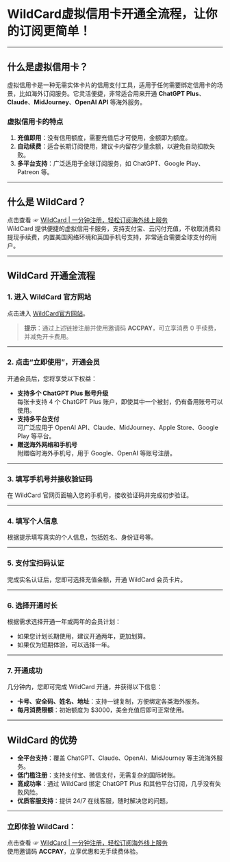 # WildCard虚拟信用卡开通全流程，让你的订阅更简单！

---

## 什么是虚拟信用卡？

虚拟信用卡是一种无需实体卡片的信用支付工具，适用于任何需要绑定信用卡的场景，比如海外订阅服务。它灵活便捷，非常适合用来开通 **ChatGPT Plus**、**Claude**、**MidJourney**、**OpenAI API** 等海外服务。

### 虚拟信用卡的特点
1. **充值即用**：没有信用额度，需要充值后才可使用，金额即为额度。
2. **自动续费**：适合长期订阅使用，建议卡内留存少量余额，以避免自动扣款失败。
3. **多平台支持**：广泛适用于全球订阅服务，如 ChatGPT、Google Play、Patreon 等。

---

## 什么是 WildCard？

点击查看 ☞ [WildCard | 一分钟注册，轻松订阅海外线上服务](https://bit.ly/bewildcard)  
WildCard 提供便捷的虚拟信用卡服务，支持支付宝、云闪付充值，不收取消费和提现手续费，内置美国网络环境和英国手机号支持，非常适合需要全球支付的用户。

---

## WildCard 开通全流程

### 1. 进入 WildCard 官方网站
点击进入 [WildCard官方网站](https://bit.ly/bewildcard)。

> **提示**：通过上述链接注册并使用邀请码 **ACCPAY**，可立享消费 0 手续费，并减免开卡费用。

---

### 2. 点击“立即使用”，开通会员
开通会员后，您将享受以下权益：
- **支持多个 ChatGPT Plus 账号升级**  
  每张卡支持 4 个 ChatGPT Plus 账户，即使其中一个被封，仍有备用账号可以使用。
- **支持多平台支付**  
  可广泛应用于 OpenAI API、Claude、MidJourney、Apple Store、Google Play 等平台。
- **赠送海外网络和手机号**  
  附赠临时海外手机号，用于 Google、OpenAI 等账号注册。

---

### 3. 填写手机号并接收验证码
在 WildCard 官网页面输入您的手机号，接收验证码并完成初步验证。

---

### 4. 填写个人信息
根据提示填写真实的个人信息，包括姓名、身份证号等。

---

### 5. 支付宝扫码认证
完成实名认证后，您即可选择充值金额，开通 WildCard 会员卡片。

---

### 6. 选择开通时长
根据需求选择开通一年或两年的会员计划：
- 如果您计划长期使用，建议开通两年，更加划算。
- 如果仅为短期体验，可以选择一年。

---

### 7. 开通成功
几分钟内，您即可完成 WildCard 开通，并获得以下信息：
- **卡号、安全码、姓名、地址**：支持一键复制，方便绑定各类海外服务。
- **每月消费限额**：初始额度为 $3000，美金充值后即可正常使用。

---

## WildCard 的优势

- **全平台支持**：覆盖 ChatGPT、Claude、OpenAI、MidJourney 等主流海外服务。
- **低门槛注册**：支持支付宝、微信支付，无需复杂的国际转账。
- **高成功率**：通过 WildCard 绑定 ChatGPT Plus 和其他平台订阅，几乎没有失败风险。
- **优质客服支持**：提供 24/7 在线客服，随时解决您的问题。

---

### 立即体验 WildCard：
点击查看 ☞ [WildCard | 一分钟注册，轻松订阅海外线上服务](https://bit.ly/bewildcard)  
使用邀请码 **ACCPAY**，立享优惠和无手续费体验。
